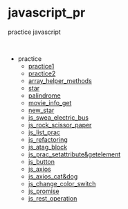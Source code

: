 # javascript_pr
practice javascript

</br>

- practice
  - [practice1](practice/js_practice01.md)
  - [practice2](practice/js_practice02.md)
  - [array_helper_methods](practice/Array_helper_methods.md)
  - [star](practice/js_star.md)
  - [palindrome](practice/js_palindrome.md)
  - [movie_info_get](practice/js_movie_info_get.md)
  - [new_star](practice/js_new_star.md)
  - [js_swea_electric_bus](practice/js_swea_electric_bus.md)
  - [js_rock_scissor_paper](practice/js_rock_scissor_paper.md)
  - [js_list_prac](practice/js_list_practice.md)
  - [js_refactoring](practice/js_refactoring.md)
  - [js_atag_block](practice/js_atag_block.md)
  - [js_prac_setattribute&getelement](practice/js_prac_setattribute&getelement.md)
  - [js_button](practice/js_button.md)
  - [js_axios](practice/js_axios.md)
  - [js_axios_cat&dog](practice/js_axios_cat&dog.md)
  - [js_change_color_switch](practice/js_change_color_switch.md)
  - [js_promise](practice/js_promise.md)
  - [js_rest_operation](practice/js_rest_operation.md)



